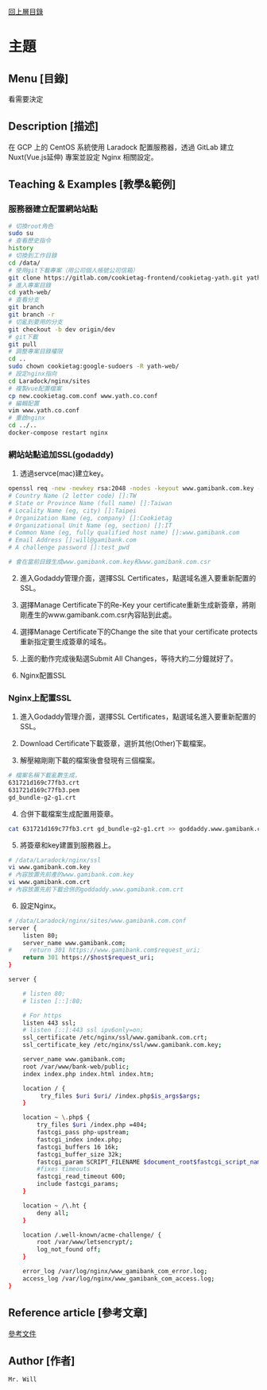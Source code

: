 [回上層目錄](../README.md)

# 主題

## **Menu [目錄]**
看需要決定

## **Description [描述]**
在 GCP 上的 CentOS 系統使用 Laradock 配置服務器，透過 GitLab 建立 Nuxt(Vue.js延伸) 專案並設定 Nginx 相關設定。

## **Teaching & Examples [教學&範例]**
### 服務器建立配置網站站點
```bash
# 切換root角色
sudo su
# 查看歷史指令
history
# 切換到工作目錄
cd /data/
# 使用git下載專案（用公司個人帳號公司信箱）
git clone https://gitlab.com/cookietag-frontend/cookietag-yath.git yath-web
# 進入專案目錄
cd yath-web/
# 查看分支
git branch
git branch -r
# 切亂到要用的分支
git checkout -b dev origin/dev
# git下載
git pull
# 調整專案目錄權限
cd ..
sudo chown cookietag:google-sudoers -R yath-web/
# 設定nginx指向
cd Laradock/nginx/sites
# 複製vue配置檔案
cp new.cookietag.com.conf www.yath.co.conf
# 編輯配置
vim www.yath.co.conf
# 重啟nginx
cd ../..
docker-compose restart nginx
```

### 網站站點追加SSL(godaddy)

1. 透過servce(mac)建立key。
```bash
openssl req -new -newkey rsa:2048 -nodes -keyout www.gamibank.com.key -out www.gamibank.com.csr
# Country Name (2 letter code) []:TW
# State or Province Name (full name) []:Taiwan
# Locality Name (eg, city) []:Taipei
# Organization Name (eg, company) []:Cookietag
# Organizational Unit Name (eg, section) []:IT
# Common Name (eg, fully qualified host name) []:www.gamibank.com
# Email Address []:will@gamibank.com
# A challenge password []:test_pwd

# 會在當前目錄生成www.gamibank.com.key和www.gamibank.com.csr
```

2. 進入Godaddy管理介面，選擇SSL Certificates，點選域名進入要重新配置的SSL。

3. 選擇Manage Certificate下的Re-Key your certificate重新生成新簽章，將剛剛產生的www.gamibank.com.csr內容貼到此處。

4. 選擇Manage Certificate下的Change the site that your certificate protects重新指定要生成簽章的域名。

5. 上面的動作完成後點選Submit All Changes，等待大約二分鐘就好了。

6. Nginx配置SSL

### Nginx上配置SSL

1. 進入Godaddy管理介面，選擇SSL Certificates，點選域名進入要重新配置的SSL。

2. Download Certificate下載簽章，選折其他(Other)下載檔案。

3. 解壓縮剛剛下載的檔案後會發現有三個檔案。
```bash
# 檔案名稱下載亂數生成，
631721d169c77fb3.crt
631721d169c77fb3.pem
gd_bundle-g2-g1.crt
```

4. 合併下載檔案生成配置用簽章。
```bash
cat 631721d169c77fb3.crt gd_bundle-g2-g1.crt >> goddaddy.www.gamibank.com.crt
```

5. 將簽章和key建置到服務器上。
```bash
# /data/Laradock/nginx/ssl
vi www.gamibank.com.key
# 內容放置先前產的www.gamibank.com.key
vi www.gamibank.com.crt
# 內容放置先前下載合併的goddaddy.www.gamibank.com.crt
```

6. 設定Nginx。
```bash
# /data/Laradock/nginx/sites/www.gamibank.com.conf
server {
    listen 80;
    server_name www.gamibank.com;
#     return 301 https://www.gamibank.com$request_uri;
    return 301 https://$host$request_uri;
}

server {

    # listen 80;
    # listen [::]:80;

    # For https
    listen 443 ssl;
    # listen [::]:443 ssl ipv6only=on;
    ssl_certificate /etc/nginx/ssl/www.gamibank.com.crt;
    ssl_certificate_key /etc/nginx/ssl/www.gamibank.com.key;

    server_name www.gamibank.com;
    root /var/www/bank-web/public;
    index index.php index.html index.htm;

    location / {
         try_files $uri $uri/ /index.php$is_args$args;
    }

    location ~ \.php$ {
        try_files $uri /index.php =404;
        fastcgi_pass php-upstream;
        fastcgi_index index.php;
        fastcgi_buffers 16 16k;
        fastcgi_buffer_size 32k;
        fastcgi_param SCRIPT_FILENAME $document_root$fastcgi_script_name;
        #fixes timeouts
        fastcgi_read_timeout 600;
        include fastcgi_params;
    }

    location ~ /\.ht {
        deny all;
    }

    location /.well-known/acme-challenge/ {
        root /var/www/letsencrypt/;
        log_not_found off;
    }

    error_log /var/log/nginx/www_gamibank_com_error.log;
    access_log /var/log/nginx/www_gamibank_com_access.log;
}
```

## **Reference article [參考文章]**
[參考文件](網址)

## **Author [作者]**
`Mr. Will`
